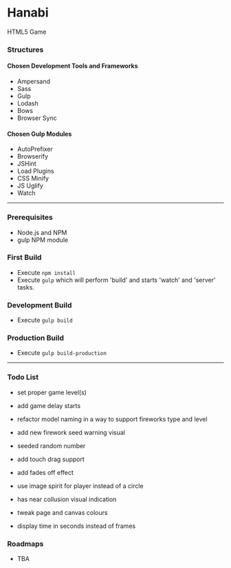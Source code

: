 
# Hanabi
HTML5 Game

### Structures

#### Chosen Development Tools and Frameworks
* Ampersand
* Sass
* Gulp
* Lodash
* Bows
* Browser Sync

#### Chosen Gulp Modules
* AutoPrefixer
* Browserify
* JSHint
* Load Plugins
* CSS Minify
* JS Uglify
* Watch

---

### Prerequisites
* Node.js and NPM
* gulp NPM module


### First Build
* Execute `npm install`
* Execute `gulp` which will perform 'build' and starts 'watch' and 'server' tasks.


### Development Build
* Execute `gulp build`

### Production Build
* Execute `gulp build-production`

---

### Todo List

* set proper game level(s)
* add game delay starts
* refactor model naming in a way to support fireworks type and level
* add new firework seed warning visual
* seeded random number

* add touch drag support
* add fades off effect
* use image spirit for player instead of a circle
* has near collusion visual indication
* tweak page and canvas colours

* display time in seconds instead of frames

### Roadmaps
* TBA
